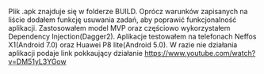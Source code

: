 Plik .apk znajduje się w folderze BUILD. Oprócz warunków zapisanych na liście dodałem funkcję usuwania zadań, aby poprawić funkcjonalność aplikacji. Zastosowałem model MVP oraz częściowo wykorzystałem 
Dependency Injection(Dagger2). 
Aplikacje testowałem na telefonach Neffos X1(Android 7.0) oraz Huawei P8 lite(Android 5.0).
W razie nie działania aplikacji podaje link pokkaujący działanie https://www.youtube.com/watch?v=DM51yL3YGow
